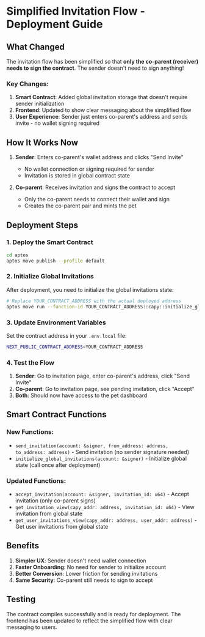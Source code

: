 # Simplified Invitation Flow - Deployment Guide

## What Changed

The invitation flow has been simplified so that **only the co-parent (receiver) needs to sign the contract**. The sender doesn't need to sign anything!

### Key Changes:

1. **Smart Contract**: Added global invitation storage that doesn't require sender initialization
2. **Frontend**: Updated to show clear messaging about the simplified flow
3. **User Experience**: Sender just enters co-parent's address and sends invite - no wallet signing required

## How It Works Now

1. **Sender**: Enters co-parent's wallet address and clicks "Send Invite"
   - No wallet connection or signing required for sender
   - Invitation is stored in global contract state

2. **Co-parent**: Receives invitation and signs the contract to accept
   - Only the co-parent needs to connect their wallet and sign
   - Creates the co-parent pair and mints the pet

## Deployment Steps

### 1. Deploy the Smart Contract

```bash
cd aptos
aptos move publish --profile default
```

### 2. Initialize Global Invitations

After deployment, you need to initialize the global invitations state:

```bash
# Replace YOUR_CONTRACT_ADDRESS with the actual deployed address
aptos move run --function-id YOUR_CONTRACT_ADDRESS::capy::initialize_global_invitations
```

### 3. Update Environment Variables

Set the contract address in your `.env.local` file:

```bash
NEXT_PUBLIC_CONTRACT_ADDRESS=YOUR_CONTRACT_ADDRESS
```

### 4. Test the Flow

1. **Sender**: Go to invitation page, enter co-parent's address, click "Send Invite"
2. **Co-parent**: Go to invitation page, see pending invitation, click "Accept"
3. **Both**: Should now have access to the pet dashboard

## Smart Contract Functions

### New Functions:
- `send_invitation(account: &signer, from_address: address, to_address: address)` - Send invitation (no sender signature needed)
- `initialize_global_invitations(account: &signer)` - Initialize global state (call once after deployment)

### Updated Functions:
- `accept_invitation(account: &signer, invitation_id: u64)` - Accept invitation (only co-parent signs)
- `get_invitation_view(capy_addr: address, invitation_id: u64)` - View invitation from global state
- `get_user_invitations_view(capy_addr: address, user_addr: address)` - Get user invitations from global state

## Benefits

1. **Simpler UX**: Sender doesn't need wallet connection
2. **Faster Onboarding**: No need for sender to initialize account
3. **Better Conversion**: Lower friction for sending invitations
4. **Same Security**: Co-parent still needs to sign to accept

## Testing

The contract compiles successfully and is ready for deployment. The frontend has been updated to reflect the simplified flow with clear messaging to users.
